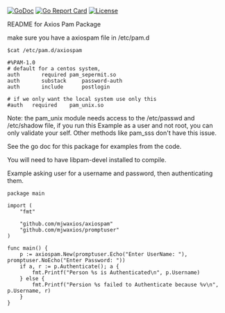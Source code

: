 [![GoDoc](https://godoc.org/github.com/mjwaxios/axiospam?status.svg)](https://godoc.org/github.com/mjwaxios/axiospam)
[![Go Report Card](https://goreportcard.com/badge/github.com/google/fscrypt)](https://goreportcard.com/report/github.com/mjwaxios/axiospam)
[![License](https://img.shields.io/badge/LICENSE-Apache2.0-ff69b4.svg)](http://www.apache.org/licenses/LICENSE-2.0.html)

README for Axios Pam Package

make sure you have a axiospam file in /etc/pam.d
```
$cat /etc/pam.d/axiospam 

#%PAM-1.0
# default for a centos system,
auth	   required	pam_sepermit.so
auth       substack     password-auth
auth       include      postlogin

# if we only want the local system use only this
#auth	required	pam_unix.so
```

Note:
  the pam_unix module needs access to the /etc/passwd and /etc/shadow file,   if you run this Example
  as a user and not root, you can only validate your self.  Other methods like pam_sss don't have this
  issue.

See the go doc for this package for examples from the code.

You will need to have libpam-devel installed to compile.

Example asking user for a username and password, then authenticating them.

```
package main

import (
	"fmt"

	"github.com/mjwaxios/axiospam"
	"github.com/mjwaxios/promptuser"
)

func main() {
	p := axiospam.New(promptuser.Echo("Enter UserName: "), promptuser.NoEcho("Enter Password: "))
	if a, r := p.Authenticate(); a {
		fmt.Printf("Person %s is Authenticated\n", p.Username)
	} else {
		fmt.Printf("Persion %s failed to Authenticate because %v\n", p.Username, r)
	}
}

```
